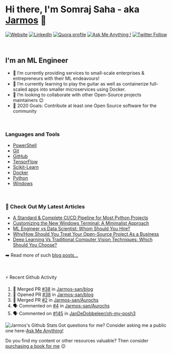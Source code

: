 # Hi there, I'm Somraj Saha - aka [Jarmos][website] 👋

[![Website](https://img.shields.io/website?label=Website&style=flat-square&url=https%3A%2F%2Fjarmos.netlify.app&logo=netlify&color=00C7B7)](https://jarmos.netlify.app) [![LinkedIn](https://img.shields.io/static/v1?label=LinkedIn&message=Connect&color=0077B5&style=flat-square&logo=linkedin)](https://www.linkedin.com/in/jarmos/) [![Quora profile](https://img.shields.io/static/v1?label=Quora&message=QnA&color=B92B27&style=flat-square&logo=quora)](https://www.quora.com/profile/Somraj-Saha-3) [![Ask Me Anything !](https://img.shields.io/badge/Ask%20me-anything-1abc9c.svg)](https://github.com/Jarmos-san/Jarmos-san/discussions?discussions_q=category%3AQ%26A) [![Twitter Follow](https://img.shields.io/twitter/follow/jarmosan?color=1DA1F2&logo=twitter&style=social)](https://twitter.com/intent/follow?original_referer=https%3A%2F%2Fgithub.com%2FJarmosan&screen_name=jarmosan)

</br>

## I'm an ML Engineer

- 🔭 I’m currently providing services to small-scale enterprises & entrepreneurs with their ML endeavours!
- 🌱 I’m currently learning to play the guitar as well as containerize full-scaled apps into smaller microservices using Docker.
- 👯 I’m looking to collaborate with other Open-Source projects maintainers :wink:
- 🥅 2020 Goals: Contribute at least one Open Source software for the community

</br>

### Languages and Tools

- [PowerShell](https://docs.microsoft.com/en-us/powershell/)
- [Git](https://git-scm.com/)
- [GitHub](https://github.com/Jarmos-san)
- [TensorFlow](https://www.tensorflow.org/)
- [Scikit-Learn](https://scikit-learn.org/stable/)
- [Docker](https://www.docker.com/)
- [Python](https://python.org)
- [Windows](https://www.microsoft.com/en-in/software-download/windows10)

</br>

### 📕 Check Out My Latest Articles

<!-- BLOG-POST-LIST:START -->
- [A Standard & Complete CI/CD Pipeline for Most Python Projects](https://medium.com/dev-genius/a-standard-complete-ci-cd-pipeline-for-most-python-projects-263602a05b2f?source=rss-dc888a4b021e------2)
- [Customizing the New Windows Terminal: A Minimalist Approach](https://medium.com/dev-genius/customizing-the-new-windows-terminal-5eaeec193630?source=rss-dc888a4b021e------2)
- [ML Engineer vs Data Scientist: Whom Should You Hire?](https://towardsdatascience.com/ml-engineer-vs-data-scientist-53c047666739?source=rss-dc888a4b021e------2)
- [Why/How Should You Treat Your Open-Source Project As a Business](https://medium.com/@jarmos/reasons-to-treat-your-oss-project-as-a-business-d47ccb6a9ed7?source=rss-dc888a4b021e------2)
- [Deep Learning Vs Traditional Computer Vision Techniques: Which Should You Choose?](https://medium.com/discover-computer-vision/deep-learning-vs-traditional-techniques-a-comparison-a590d66b63bd?source=rss-dc888a4b021e------2)
<!-- BLOG-POST-LIST:END -->

➡️ Read more of such [blog posts...](https://jarmos.netlify.app)

</br>

:zap: Recent Github Activity
<!--START_SECTION:activity-->
1. 🎉 Merged PR [#38](https://github.com/Jarmos-san/blog/pull/38) in [Jarmos-san/blog](https://github.com/Jarmos-san/blog)
2. 💪 Opened PR [#38](https://github.com/Jarmos-san/blog/pull/38) in [Jarmos-san/blog](https://github.com/Jarmos-san/blog)
3. 🎉 Merged PR [#2](https://github.com/Jarmos-san/Aurochs/pull/2) in [Jarmos-san/Aurochs](https://github.com/Jarmos-san/Aurochs)
4. 🗣 Commented on [#4](https://github.com/Jarmos-san/Aurochs/issues/4) in [Jarmos-san/Aurochs](https://github.com/Jarmos-san/Aurochs)
5. 🗣 Commented on [#145](https://github.com/JanDeDobbeleer/oh-my-posh3/issues/145) in [JanDeDobbeleer/oh-my-posh3](https://github.com/JanDeDobbeleer/oh-my-posh3)
<!--END_SECTION:activity-->

<img align="left" alt="Jarmos's Github Stats" src="https://github-readme-stats.jarmos.vercel.app/api?username=Jarmos-san&&hide_border=true&count_private=true&theme=dark" />

Got questions for me? Consider asking me a public one here-[Ask Me Anything!](https://github.com/Jarmos-san/Jarmos-san/discussions?discussions_q=category%3AQ%26A)

Do you find my content or other resources valuable? Then consider [purchasing a book for me](https://www.buymeacoffee.com/Jarmos) :wink:

[website]: https://jarmos.netlify.app
[twitter]: https://twitter.com/jarmosan
[instagram]: https://www.instagram.com/jarmos.san/
[linkedin]: https://www.linkedin.com/in/jarmos/
